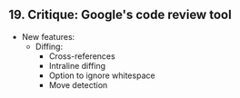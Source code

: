 ## 19. Critique: Google's code review tool
- New features:
  - Diffing:
    - Cross-references
    - Intraline diffing
    - Option to ignore whitespace
    - Move detection